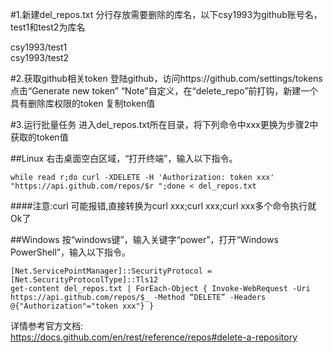 #1.新建del_repos.txt
分行存放需要删除的库名，以下csy1993为github账号名，test1和test2为库名

csy1993/test1  
csy1993/test2

#2.获取github相关token
登陆github，访问https://github.com/settings/tokens
点击“Generate new token”
“Note”自定义，在“delete_repo”前打钩，新建一个具有删除库权限的token
复制token值


#3.运行批量任务
进入del_repos.txt所在目录，将下列命令中xxx更换为步骤2中获取的token值

##Linux
右击桌面空白区域，“打开终端”，输入以下指令。
```
while read r;do curl -XDELETE -H 'Authorization: token xxx' "https://api.github.com/repos/$r ";done < del_repos.txt
```
####注意:curl 可能报错,直接转换为curl xxx;curl xxx;curl xxx多个命令执行就Ok了

##Windows
按“windows键”，输入关键字“power”，打开“Windows PowerShell”，输入以下指令。

```
[Net.ServicePointManager]::SecurityProtocol = [Net.SecurityProtocolType]::Tls12 
get-content del_repos.txt | ForEach-Object { Invoke-WebRequest -Uri https://api.github.com/repos/$_ -Method “DELETE” -Headers @{"Authorization"="token xxx"} }
```

详情参考官方文档:  
https://docs.github.com/en/rest/reference/repos#delete-a-repository